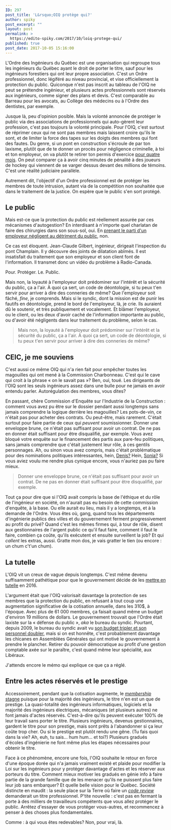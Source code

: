 ```yaml
---
ID: 297
post_title: 'L&rsquo;OIQ protège qui?'
author: spiky
post_excerpt: ""
layout: post
permalink: >
  https://edito-spiky.com/2017/10/loiq-protege-qui/
published: true
post_date: 2017-10-05 15:16:00
---
```

L'Ordre des Ingénieurs du Québec est une organisation qui regroupe tous les ingénieurs du Québec ayant le droit de porter le titre, sauf pour les ingénieurs forestiers qui ont leur propre association.  C'est un Ordre professionnel, donc légiféré au niveau provincial, et vise officiellement la protection du public.  Quiconque n'est pas inscrit au tableau de l'OIQ ne peut se prétendre ingénieur, et plusieurs actes professionnels sont réservés aux ingénieurs, comme signer des plans et devis.  C'est comparable au Barreau pour les avocats, au Collège des médecins ou à l'Ordre des dentistes, par exemple.

Jusque là, peu d'opinion posible.  Mais la volonté annoncée de protéger le public via des associations de professionnels qui auto-gèrent leur profession, c'est pas toujours la volonté principale.  Pour l'OIQ, c'est surtout de réprimer ceux qui ne sont pas membres mais laissent croire qu'ils le sont, et de limiter la force des tapes sur les doigts des membres qui font des fautes.  Du genre, si un pont en construction s'écroule de par ton laxisme, plutôt que de te donner un procès pour négligence criminelle, à toi et ton employeur, on va plutôt te retirer ton permis d'exercice [pour quatre mois](http://gpp.oiq.qc.ca/4_Le_dossier_du_Viaduc_du_Souvenir….pdf).  On peut comparer ça à avoir cinq minutes de pénalité à des joueurs de hockey qui viennent de se varger dessus devant des millions de témoins.  C'est une réalité judiciaire parallèle.

Autrement dit, l'objectif d'un Ordre professionnel est de protéger les membres de toute intrusion, autant via de la compétition non souhaitée que dans le traitement de la justice.  On espère que le public s'en sort protégé.

## Le public

Mais est-ce que la protection du public est réellement assurée par ces mécanismes d'autogestion?  En interdisant à n'importe quel charlatan de faire des chirurgies dans son sous-sol, oui.  En [prenant le parti d'un employeur négligent au détriment du public](http://www.lapresse.ca/actualites/montreal/201709/01/01-5129596-pont-champlain-un-ingenieur-sanctionne-pour-avoir-divulgue-un-probleme.php), non.

Ce cas est éloquent.  Jean-Claude Gilbert, ingénieur, dirigeait l'inspection du pont Champlain.  Il y découvre des joints de dilatation abîmés.  Il est insatisfait du traitement que son employeur et son client font de l'information.  Il transmet donc un vidéo du problème à Radio-Canada.

Pour. Protéger. Le. Public.

Mais non, la loyauté à l'employeur doit prédominer sur l'intérêt et la sécurité du public, ça a l'air.  À quoi ça sert, un code de déontologie, si tu peux t'en servir pour arriver à dire des conneries de même?  Que l'employeur soit fâché, _fine_, je comprends. Mais si le syndic, dont la mission est de punir les fautifs en déontologie, prend le bord de l'employeur, là, je crie.  Ils auraient dû le soutenir, et très publiquement et vocalement.  Et blâmer l'employeur, ou le client, ou les deux d'avoir caché de l'information importante au public, ou d'avoir été négligents dans leur traitement du problème, selon le cas.

> Mais non, la loyauté à l'employeur doit prédominer sur l'intérêt et la sécurité du public, ça a l'air.  À quoi ça sert, un code de déontologie, si tu peux t'en servir pour arriver à dire des conneries de même?

## CEIC, je me souviens

C'est aussi ce même OIQ qui n'a rien fait pour empêcher toutes les magouilles qui ont mené à la Commission Charbonneau.  C'est qui le cave qui croit à la phrase « on le savait pas »?  Ben, oui, toué.  Les dirigeants de l'OIQ sont les seuls ingénieurs assez dans une bulle pour ne jamais en avoir entendu parler.  Autorégulation des membres, vous dites?

En passant, chère Commission d'Enquête sur l'Industrie de la Construction : comment vous avez pu être sur le dossier pendant aussi longtemps sans jamais comprendre la logique derrière les magouilles?  Les pots-de-vin, ce n'était pas pour acheter des contrats.  Ou peut-être, mais rarement.  C'était surtout pour faire partie de ceux qui _peuvent_ soumissionner.  Donner une enveloppe brune, ce n'était pas suffisant pour avoir un contrat.  De ne pas en donner était suffisant pour être disqualifié, par exemple.  Vous avez bloqué votre enquête sur le financement des partis aux pare-feu politiques, sans jamais comprendre que c'était justement leur rôle, à ces gentils personnages.  Ah, ou sinon vous avez compris, mais c'était problématique pour des nominations politiques intéressantes, hein, [Denis?](http://www.ledevoir.com/politique/montreal/399768/montr%C3%A9al-l-inspecteur-general-devra-etre-membre-du-barreau-depuis-10-ans)  Hein, [Sonia?](http://beta.radio-canada.ca/nouvelle/1018105/sonia-lebel-a-la-caq-pour-defendre-lheritage-de-la-commission-charbonneau)  Si vous aviez voulu me rendre plus cynique encore, vous n'auriez pas pu faire mieux.

> Donner une enveloppe brune, ce n'était pas suffisant pour avoir un contrat.  De ne pas en donner était suffisant pour être disqualifié, par exemple.

Tout ça pour dire que si l'OIQ avait compris la base de l'éthique et du rôle de l'ingénieur en société, on n'aurait pas eu besoin de cette commission d'enquête, à la base.  Ou elle aurait eu lieu, mais il y a longtemps, et à la demande de l'Ordre.  Vous êtes où, gang, quand tous les départements d'ingénierie publics des villes et du gouvernement ferment progressivement au profit du privé?  Quand c'est les mêmes firmes qui, à tour de rôle, disent aux gestionnaires de l'argent public ce qu'il faut faire, comment il faut le faire, combien ça coûte, qu'ils exécutent et ensuite surveillent la job?  Et qui _callent_ les extras, aussi.  Gratte mon dos, je vais gratter le tien (ou encore : un chum c't'un chum).

## La tutelle

L'OIQ vit un creux de vague depuis longtemps.  C'est même devenu suffisamment pathétique pour que le gouvernement décide de les [mettre en tutelle](http://beta.radio-canada.ca/nouvelle/791386/vallee-tutelle-ordre-ingenieurs-quebec) en 2016.

L'argument était que l'OIQ valorisait davantage la protection de ses membres que la protection du public, en refusant à tout coup une augmentation significative de la cotisation annuelle, dans les 310$, à l'époque.  Avec plus de 61 000 membres, ça faisait quand même un budget d'environ 19 millions de dollars.  Le gouvernement trouvait que l'Ordre était laxiste sur la « défense du public », _aka_ le bureau du syndic.  Pourtant, depuis 2009, le bureau du syndic avait vu [son budget tripler et son personnel doubler](http://www.lapresse.ca/debats/editoriaux/ariane-krol/201607/14/01-5001028-tutelle-de-lordre-des-ingenieurs-vaste-chantier.php), mais si on est honnête, c'est probablement davantage les chicanes en Assemblées Générales qui ont motivé le gouvernement à prendre le plancher.  Retirer du pouvoir démocratique au profit d'une gestion comptable axée sur le paraître, c'est quand même leur spécialité, aux Libéraux.

J'attends encore le mémo qui explique ce que ça a réglé.

## Entre les actes réservés et le prestige

Accessoirement, pendant que la cotisation augmente, le [_membership_ stagne](https://www.oiq.qc.ca/fr/performances/membership/evolution-membre/Pages/default.aspx) puisque pour la majorité des ingénieurs, le titre n'en est un que de prestige.  La quasi-totalité des ingénieurs informatiques, logiciels et la majorité des ingénieurs électriques, mécaniques (et plusieurs autres) ne font jamais d'actes réservés.  C'est-à-dire qu'ils peuvent exécuter 100% de leur travail sans porter le titre.  Plusieurs ingénieurs, devenus gestionnaires, gardent le titre pour son prestige, mais sont prêts à l'abandonner si ça leur coûte trop cher.  Ou si le prestige est plutôt rendu une gêne.  (Tu fais quoi dans la vie? Ah, euh, tu sais… hum hum… et toi?)  Plusieurs gradués d'écoles d'ingénierie ne font même plus les étapes nécessaires pour obtenir le titre.

Face à ce phénomène, encore une fois, l'OIQ souhaite le retour en force d'une époque dorée qui n'a jamais vraiment existé et plaide pour modifier la Loi sur les ingénieurs pour y protéger davantage d'actes et les réserver aux porteurs du titre.  Comment mieux motiver les gradués en génie info à faire partie de la grande famille que de les menacer qu'ils ne puissent plus faire leur job sans embarquer?  Et quelle belle vision pour le Québec.  Société distincte en maudit : la seule place sur la Terre où faire un [_code review_](https://fr.wikipedia.org/wiki/Revue_de_code) demanderait un titre professionnel.  P'tite nouvelle : c'est pas en fermant la porte à des milliers de travailleurs compétents que vous allez protéger le public.  Arrêtez d'essayer de vous protéger vous-autres, et recommencez à penser à des choses plus fondamentales.

Comme : à qui vous êtes redevables?  Non, pour vrai, là.